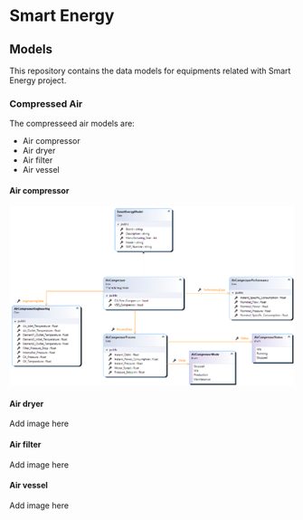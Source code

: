 # Smart Energy

## Models

<p>This repository contains the data models for equipments related with Smart Energy project.</p>

### Compressed Air

<p>The compresseed air models are:</p>

- Air compressor
- Air dryer
- Air filter
- Air vessel

#### Air compressor

![image info](./SmartEnergyModels/AirCompressorModel.png)

#### Air dryer

<p>Add image here</p>

#### Air filter

<p>Add image here</p>

#### Air vessel

<p>Add image here</p>

